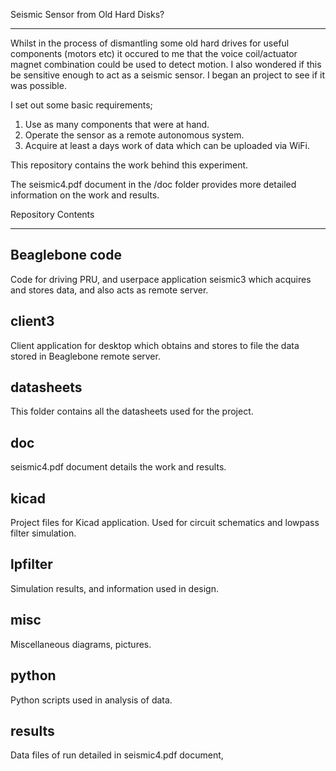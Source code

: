 
Seismic Sensor from Old Hard Disks?
___________________________________

Whilst in the process of dismantling some old hard drives for
useful components (motors etc) it occured to me that the
voice coil/actuator magnet combination could be used to detect
motion. I also wondered if this be sensitive enough to act as
a seismic sensor. I began an project to see if it was possible.

I set out some basic requirements;

1. Use as many components that were at hand.
2. Operate the sensor as a remote autonomous system.
3. Acquire at least a days work of data which can be uploaded via WiFi.


This repository contains the work behind this experiment.

The seismic4.pdf document in the /doc folder provides more detailed
information on the work and results.



Repository Contents 
___________________________________


Beaglebone code
---------------
Code for driving PRU, and userpace application seismic3 which 
acquires and stores data, and also acts as remote server.

client3
-------
Client application for desktop which obtains and stores to file
the data stored in Beaglebone remote server.

datasheets
----------
This folder contains all the datasheets used for the project.

doc
---
seismic4.pdf document details the work and results.

kicad
-----
Project files for Kicad application. Used for circuit schematics and
lowpass filter simulation.

lpfilter
--------
Simulation results, and information used in design.

misc
----
Miscellaneous diagrams, pictures.

python
------
Python scripts used in analysis of data.

results
-------
Data files of run detailed in seismic4.pdf document,

